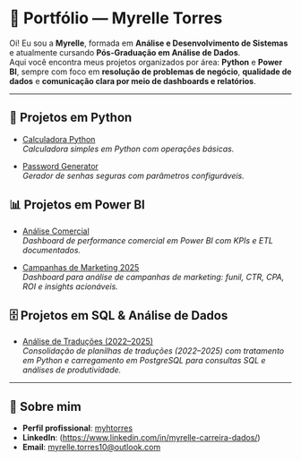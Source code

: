 # 📂 Portfólio — Myrelle Torres

Oi! Eu sou a **Myrelle**, formada em **Análise e Desenvolvimento de Sistemas** e atualmente cursando **Pós-Graduação em Análise de Dados**.  
Aqui você encontra meus projetos organizados por área: **Python** e **Power BI**, sempre com foco em **resolução de problemas de negócio**, **qualidade de dados** e **comunicação clara por meio de dashboards e relatórios**.

---

## 🐍 Projetos em Python
- [Calculadora Python](https://github.com/myhtorres/calculadora-python)  
  *Calculadora simples em Python com operações básicas.*

- [Password Generator](https://github.com/myhtorres/password-generator-myrelle)  
  *Gerador de senhas seguras com parâmetros configuráveis.*

## 📊 Projetos em Power BI
- [Análise Comercial](https://github.com/myhtorres/powerbi-analise-comercial)  
  *Dashboard de performance comercial em Power BI com KPIs e ETL documentados.*

- [Campanhas de Marketing 2025](https://github.com/myhtorres/powerbi-analise-campanhas-marketing-2025)  
  *Dashboard para análise de campanhas de marketing: funil, CTR, CPA, ROI e insights acionáveis.*

## 🗄️ Projetos em SQL & Análise de Dados
- [Análise de Traduções (2022–2025)](https://github.com/myhtorres/analise-traducoes)  
  *Consolidação de planilhas de traduções (2022–2025) com tratamento em Python e carregamento em PostgreSQL para consultas SQL e análises de produtividade.*

---

## 📌 Sobre mim
- **Perfil profissional**: [myhtorres](https://github.com/myhtorres/myhtorres)  
- **LinkedIn**: (https://www.linkedin.com/in/myrelle-carreira-dados/)
- **Email**: myrelle.torres10@outlook.com 
